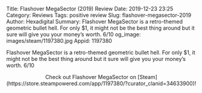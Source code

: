 Title: Flashover MegaSector (2019) Review
Date: 2019-12-23 23:25
Category: Reviews
Tags: positive review
Slug: flashover-megasector-2019
Author: Hexadigital
Summary: Flashover MegaSector is a retro-themed geometric bullet hell. For only $1, it might not be the best thing around but it sure will give you your money’s worth. 6/10
og_image: images/steam/1197380.jpg
Appid: 1197380

Flashover MegaSector is a retro-themed geometric bullet hell. For only $1, it might not be the best thing around but it sure will give you your money’s worth. 6/10

<center>Check out Flashover MegaSector on [Steam](https://store.steampowered.com/app/1197380/?curator_clanid=34633900)!</center>
